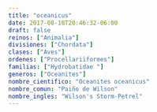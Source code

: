 ```yaml
---
title: "oceanicus"
date: 2017-08-18T20:46:32-06:00
draft: false
reinos: ["Animalia"]
divisiones: ["Chordata"]
clases: ["Aves"]
ordenes: ["Procellariiformes"]
familias: ["Hydrobatidae "]
generos: ["Oceanites"]
nombre_cientifico: "Oceanites oceanicus"
nombre_comun: "Paiño de Wilson"
nombre_ingles: "Wilson's Storm-Petrel"
---
```

